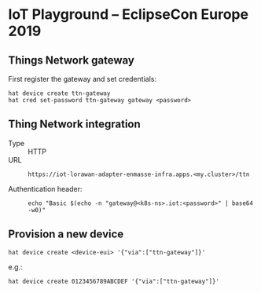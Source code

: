 # IoT Playground – EclipseCon Europe 2019

## Things Network gateway

First register the gateway and set credentials:

    hat device create ttn-gateway
    hat cred set-password ttn-gateway gateway <password>

## Thing Network integration

<dl>

<dt>Type</dt><dd>HTTP</dd>

<dt>URL</dt>

<dd>

    https://iot-lorawan-adapter-enmasse-infra.apps.<my.cluster>/ttn

</dd>

<dt>Authentication header:</dt>

<dd>

    echo "Basic $(echo -n "gateway@<k8s-ns>.iot:<password>" | base64 -w0)"

</dd>

</dl>

## Provision a new device

    hat device create <device-eui> '{"via":["ttn-gateway"]}'

e.g.:

    hat device create 0123456789ABCDEF '{"via":["ttn-gateway"]}'
